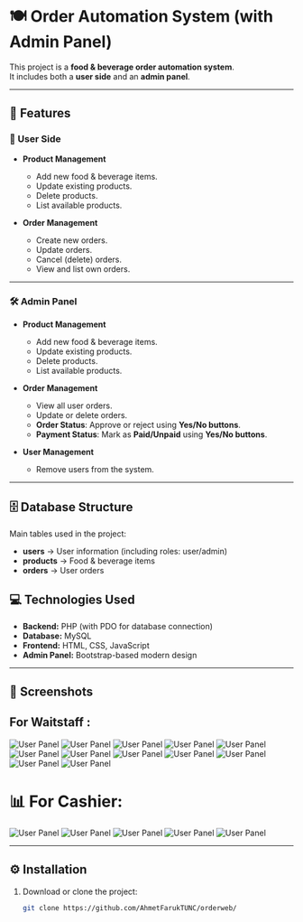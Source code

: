# 🍽️ Order Automation System (with Admin Panel)

This project is a **food & beverage order automation system**.  
It includes both a **user side** and an **admin panel**.

---

## 🚀 Features

### 👤 User Side
- **Product Management**
  - Add new food & beverage items.
  - Update existing products.
  - Delete products.
  - List available products.

- **Order Management**
  - Create new orders.
  - Update orders.
  - Cancel (delete) orders.
  - View and list own orders.

---

### 🛠️ Admin Panel
- **Product Management**
  - Add new food & beverage items.
  - Update existing products.
  - Delete products.
  - List available products.

- **Order Management**
  - View all user orders.
  - Update or delete orders.
  - **Order Status**: Approve or reject using **Yes/No buttons**.  
  - **Payment Status**: Mark as **Paid/Unpaid** using **Yes/No buttons**.

- **User Management**
  - Remove users from the system.
 

---

## 🗄️ Database Structure
Main tables used in the project:

- **users** → User information (including roles: user/admin)  
- **products** → Food & beverage items  
- **orders** → User orders  

## 💻 Technologies Used
- **Backend:** PHP (with PDO for database connection)  
- **Database:** MySQL  
- **Frontend:** HTML, CSS, JavaScript  
- **Admin Panel:** Bootstrap-based modern design  

---

## 📸 Screenshots

## For Waitstaff : 

![User Panel](https://github.com/AhmetFarukTUNC/orderweb/blob/main/Ekran%20g%C3%B6r%C3%BCnt%C3%BCs%C3%BC%202025-08-20%20183229.png)
![User Panel](https://github.com/AhmetFarukTUNC/orderweb/blob/main/images/1.png)
![User Panel](https://github.com/AhmetFarukTUNC/orderweb/blob/main/images/2.png)
![User Panel](https://github.com/AhmetFarukTUNC/orderweb/blob/main/images/3.png)
![User Panel](https://github.com/AhmetFarukTUNC/orderweb/blob/main/images/4.png)
![User Panel](https://github.com/AhmetFarukTUNC/orderweb/blob/main/images/5.png)
![User Panel](https://github.com/AhmetFarukTUNC/orderweb/blob/main/images/6.png)
![User Panel](https://github.com/AhmetFarukTUNC/orderweb/blob/main/images/7.png)
![User Panel](https://github.com/AhmetFarukTUNC/orderweb/blob/main/images/8.png)
![User Panel](https://github.com/AhmetFarukTUNC/orderweb/blob/main/images/9.png)
![User Panel](https://github.com/AhmetFarukTUNC/orderweb/blob/main/images/10.png)
![User Panel](https://github.com/AhmetFarukTUNC/orderweb/blob/main/images/11.png)

# 📊 For Cashier:

![User Panel](https://github.com/AhmetFarukTUNC/orderweb/blob/main/images/12.png)
![User Panel](https://github.com/AhmetFarukTUNC/orderweb/blob/main/images/13.png)
![User Panel](https://github.com/AhmetFarukTUNC/orderweb/blob/main/images/14.png)
![User Panel](https://github.com/AhmetFarukTUNC/orderweb/blob/main/images/15.png)
![User Panel](https://github.com/AhmetFarukTUNC/orderweb/blob/main/images/16.png)


---

## ⚙️ Installation
1. Download or clone the project:
   ```bash
   git clone https://github.com/AhmetFarukTUNC/orderweb/
